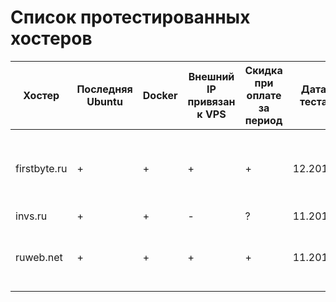 # Список протестированных хостеров

| Хостер | Последняя Ubuntu | Docker | Внешний IP привязан к VPS | Скидка при оплате за период | Дата теста | Комментарий |
| ------ | ---------------- | ------ | ------------------------- | --------------------------- | ---------- | ----------- |
| firstbyte.ru | + | + | + | + | 12.2016 | Очень медленные виртуалки, сильно оверселлят ресурсы |
| invs.ru | + | + | - | ? | 11.2016 | |
| ruweb.net | + | + | + | + | 11.2016 | Хорошие VPS, но мало диска, зато много памяти и скидки |
